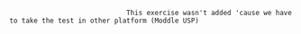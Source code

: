                                  This exercise wasn't added 'cause we have to take the test in other platform (Moddle USP)
  
